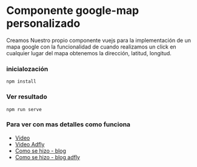 # Componente google-map personalizado

Creamos Nuestro propio componente vuejs para la implementación de un mapa google con la funcionalidad de cuando realizamos un click en cualquier lugar del mapa obtenemos la dirección, latitud, longitud.

### inicialozación
```
npm install
```

### Ver resultado
```
npm run serve
```

### Para ver con mas detalles como funciona

- [Video](https://youtu.be/GUCHXpvg1Qg)
- [Video Adfly](http://fumacrom.com/yzP2)
- [Como se hizo - blog](https://kraneo--code.blogspot.com/2021/06/componente-gmaps-vue-cli.html)
- [Como se hizo - blog adfly](http://fumacrom.com/yywe)

